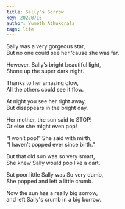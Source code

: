 ```yaml
---
title: Sally’s Sorrow
key: 20220715
author: Yumeth Athukorala
tags: life
---
```

Sally was a very gorgeous star,
<br/>But no one could see her ‘cause she was far.

However, Sally’s bright beautiful light,
<br/>Shone up the super dark night.

Thanks to her amazing glow,
<br/>All the others could see it flow.

At night you see her right away,
<br/>But disappears in the bright day.

Her mother, the sun said to STOP!
<br/>Or else she might even pop!

“I won’t pop!” She said with mirth,
<br/>“I haven’t popped ever since birth."

But that old sun was so very smart,
<br/>She knew Sally would pop like a dart.

But poor little Sally was So very dumb,
<br/>She popped and left a little crumb.

Now the sun has a really big sorrow,
<br/>and left Sally's crumb in a big burrow.
